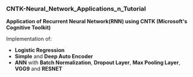 ### CNTK-Neural_Network_Applications_n_Tutorial
__Application of Recurrent Neural Network(RNN) using CNTK (Microsoft's Cognitive Toolkit)__

Implementation of:
- __Logistic Regression__
- __Simple__ and __Deep Auto Encoder__
- __ANN__ with __Batch Normalization__, __Dropout Layer__, __Max Pooling Layer__, __VGG9__ and __RESNET__
